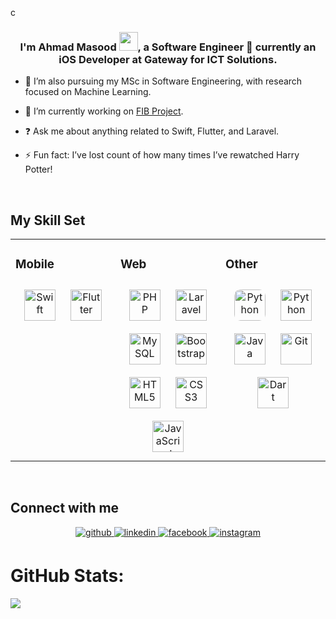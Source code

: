 c
### <div align="center">I'm Ahmad Masood <img src="https://raw.githubusercontent.com/MartinHeinz/MartinHeinz/master/wave.gif" width="30px" height="30px">, a Software Engineer 🚀 currently an iOS Developer at Gateway for ICT Solutions.</div>  
  

- 🌱 I’m also pursuing my MSc in Software Engineering, with research focused on Machine Learning.
  

- 🔭 I’m currently working on [FIB Project](https://fib.iq).
  

- ❓ Ask me about anything related to Swift, Flutter, and Laravel.  
  

- ⚡ Fun fact: I’ve lost count of how many times I’ve rewatched Harry Potter!
  

<br/>  


## My Skill Set  
<table align="center"><tr><td valign="top" width="33%">



### Mobile  
<div align="center">  
<a href="https://developer.apple.com/swift/" target="_blank"><img style="margin: 10px" src="https://cdn4.iconfinder.com/data/icons/logos-3/504/Swift-2-512.png" alt="Swift" height="50" /></a>  
<a href="https://flutter.dev/" target="_blank"><img style="margin: 10px" src="https://seeklogo.com/images/F/flutter-logo-5086DD11C5-seeklogo.com.png" alt="Flutter" height="50" /></a>  
</div>

</td><td valign="top" width="33%">



### Web  
<div align="center">  
<a href="https://www.php.net/" target="_blank"><img style="margin: 10px" src="https://upload.wikimedia.org/wikipedia/commons/3/31/Webysther_20160423_-_Elephpant.svg" alt="PHP" height="50" /></a>  
<a href="https://laravel.com/" target="_blank"><img style="margin: 10px" src="https://upload.wikimedia.org/wikipedia/commons/thumb/9/9a/Laravel.svg/1969px-Laravel.svg.png" alt="Laravel" height="50" /></a>  
<a href="https://www.mysql.com/" target="_blank"><img style="margin: 10px" src="https://download.logo.wine/logo/MySQL/MySQL-Logo.wine.png" alt="MySQL" height="50" /></a>  
<a href="https://getbootstrap.com/docs/3.4/javascript/" target="_blank"><img style="margin: 10px" src="https://upload.wikimedia.org/wikipedia/commons/thumb/b/b2/Bootstrap_logo.svg/512px-Bootstrap_logo.svg.png?20210507000024" alt="Bootstrap" height="50" /></a>
<a href="https://en.wikipedia.org/wiki/HTML5" target="_blank"><img style="margin: 10px" src="https://upload.wikimedia.org/wikipedia/commons/0/00/HTML5_logo_black.svg" alt="HTML5" height="50" /></a>  
<a href="https://www.w3schools.com/css/" target="_blank"><img style="margin: 10px" src="https://i0.wp.com/gledevelopment.com/wp-content/uploads/2016/03/css-logo.png?fit=500%2C500&ssl=1" alt="CSS3" height="50" /></a>
<a href="https://www.javascript.com/" target="_blank"><img style="margin: 10px" src="https://wildcardcorp.com/image-repository/javascript-icon.png/@@images/image.png" alt="JavaScript" height="50" /></a>
</div>

</td><td valign="top" width="33%">



### Other  
<div align="center">  
<a href="https://nyesteventuretech.com/images/Machine-Learning.jpg" target="_blank"><img style="margin: 10px; border-radius: 10px;" src="https://profilinator.rishav.dev/skills-assets/python-original.svg" alt="Python" height="50" /></a>  
<a href="https://www.python.org/" target="_blank"><img style="margin: 10px" src="https://profilinator.rishav.dev/skills-assets/python-original.svg" alt="Python" height="50" /></a>  
<a href="https://www.java.com/" target="_blank"><img style="margin: 10px" src="https://profilinator.rishav.dev/skills-assets/java-original-wordmark.svg" alt="Java" height="50" /></a>  
<a href="https://github.com/" target="_blank"><img style="margin: 10px" src="https://profilinator.rishav.dev/skills-assets/git-scm-icon.svg" alt="Git" height="50" /></a>  
<a href="https://dart.dev/" target="_blank"><img style="margin: 10px" src="https://profilinator.rishav.dev/skills-assets/dartlang-icon.svg" alt="Dart" height="50" /></a>  
</div>

</td></tr></table>  

<br/>  


## Connect with me  
<div align="center">
<a href="https://github.com/ahm4d-masood" target="_blank">
<img src=https://img.shields.io/badge/github-%2324292e.svg?&style=for-the-badge&logo=github&logoColor=white alt=github style="margin-bottom: 5px;" />
</a>
<a href="https://linkedin.com/in/ahmad-masood-6a8115202" target="_blank">
<img src=https://img.shields.io/badge/linkedin-%231E77B5.svg?&style=for-the-badge&logo=linkedin&logoColor=white alt=linkedin style="margin-bottom: 5px;" />
</a>
<a href="https://www.facebook.com/ahmad.masood.99" target="_blank">
<img src=https://img.shields.io/badge/facebook-%232E87FB.svg?&style=for-the-badge&logo=facebook&logoColor=white alt=facebook style="margin-bottom: 5px;" />
</a>
<a href="https://instagram.com/ahmad._.masood" target="_blank">
<img src=https://img.shields.io/badge/instagram-%23000000.svg?&style=for-the-badge&logo=instagram&logoColor=white alt=instagram style="margin-bottom: 5px;" />
</a>  
</div>  

# GitHub Stats:
![](https://github-readme-streak-stats.herokuapp.com/?user=Ahm4d-Masood&theme=vision-friendly-dark&hide_border=false)<br/>
